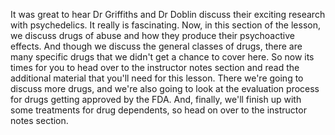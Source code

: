 It was great to hear Dr Griffiths and Dr Doblin discuss their exciting research
with psychedelics. It really is fascinating. Now, in this section of the
lesson, we discuss drugs of abuse and how they produce their psychoactive
effects. And though we discuss the general classes of drugs, there are many
specific drugs that we didn't get a chance to cover here. So now its times for
you to head over to the instructor notes section and read the additional
material that you'll need for this lesson. There we're going to discuss more
drugs, and we're also going to look at the evaluation process for drugs getting
approved by the FDA. And, finally, we'll finish up with some treatments for
drug dependents, so head on over to the instructor notes section.
